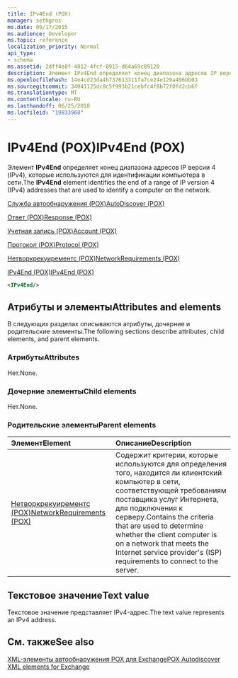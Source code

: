 ```yaml
---
title: IPv4End (POX)
manager: sethgros
ms.date: 09/17/2015
ms.audience: Developer
ms.topic: reference
localization_priority: Normal
api_type:
- schema
ms.assetid: 2dff4e8f-4812-4fcf-8915-d64a69c89120
description: Элемент IPv4End определяет конец диапазона адресов IP версии 4 (IPv4), которые используются для идентификации компьютера в сети.
ms.openlocfilehash: 14e4cd23da4b737613311fa7ce24e129a496bb03
ms.sourcegitcommit: 34041125dc8c5f993b21cebfc4f8b72f0fd2cb6f
ms.translationtype: MT
ms.contentlocale: ru-RU
ms.lasthandoff: 06/25/2018
ms.locfileid: "19833968"
---
```

# <a name="ipv4end-pox"></a><span data-ttu-id="eb8b3-103">IPv4End (POX)</span><span class="sxs-lookup"><span data-stu-id="eb8b3-103">IPv4End (POX)</span></span>

<span data-ttu-id="eb8b3-104">Элемент **IPv4End** определяет конец диапазона адресов IP версии 4 (IPv4), которые используются для идентификации компьютера в сети.</span><span class="sxs-lookup"><span data-stu-id="eb8b3-104">The **IPv4End** element identifies the end of a range of IP version 4 (IPv4) addresses that are used to identify a computer on the network.</span></span> 
  
[<span data-ttu-id="eb8b3-105">Служба автообнаружения (POX)</span><span class="sxs-lookup"><span data-stu-id="eb8b3-105">AutoDiscover (POX)</span></span>](autodiscover-pox.md)
  
[<span data-ttu-id="eb8b3-106">Ответ (POX)</span><span class="sxs-lookup"><span data-stu-id="eb8b3-106">Response (POX)</span></span>](response-pox.md)
  
[<span data-ttu-id="eb8b3-107">Учетная запись (POX)</span><span class="sxs-lookup"><span data-stu-id="eb8b3-107">Account (POX)</span></span>](account-pox.md)
  
[<span data-ttu-id="eb8b3-108">Протокол (POX)</span><span class="sxs-lookup"><span data-stu-id="eb8b3-108">Protocol (POX)</span></span>](protocol-pox.md)
  
[<span data-ttu-id="eb8b3-109">Нетворкрекуирементс (POX)</span><span class="sxs-lookup"><span data-stu-id="eb8b3-109">NetworkRequirements (POX)</span></span>](networkrequirements-pox.md)
  
[<span data-ttu-id="eb8b3-110">IPv4End (POX)</span><span class="sxs-lookup"><span data-stu-id="eb8b3-110">IPv4End (POX)</span></span>](ipv4end-pox.md)
  
```xml
<IPv4End/>
```

## <a name="attributes-and-elements"></a><span data-ttu-id="eb8b3-111">Атрибуты и элементы</span><span class="sxs-lookup"><span data-stu-id="eb8b3-111">Attributes and elements</span></span>

<span data-ttu-id="eb8b3-112">В следующих разделах описываются атрибуты, дочерние и родительские элементы.</span><span class="sxs-lookup"><span data-stu-id="eb8b3-112">The following sections describe attributes, child elements, and parent elements.</span></span>
  
### <a name="attributes"></a><span data-ttu-id="eb8b3-113">Атрибуты</span><span class="sxs-lookup"><span data-stu-id="eb8b3-113">Attributes</span></span>

<span data-ttu-id="eb8b3-114">Нет.</span><span class="sxs-lookup"><span data-stu-id="eb8b3-114">None.</span></span>
  
### <a name="child-elements"></a><span data-ttu-id="eb8b3-115">Дочерние элементы</span><span class="sxs-lookup"><span data-stu-id="eb8b3-115">Child elements</span></span>

<span data-ttu-id="eb8b3-116">Нет.</span><span class="sxs-lookup"><span data-stu-id="eb8b3-116">None.</span></span>
  
### <a name="parent-elements"></a><span data-ttu-id="eb8b3-117">Родительские элементы</span><span class="sxs-lookup"><span data-stu-id="eb8b3-117">Parent elements</span></span>

|<span data-ttu-id="eb8b3-118">**Элемент**</span><span class="sxs-lookup"><span data-stu-id="eb8b3-118">**Element**</span></span>|<span data-ttu-id="eb8b3-119">**Описание**</span><span class="sxs-lookup"><span data-stu-id="eb8b3-119">**Description**</span></span>|
|:-----|:-----|
|[<span data-ttu-id="eb8b3-120">Нетворкрекуирементс (POX)</span><span class="sxs-lookup"><span data-stu-id="eb8b3-120">NetworkRequirements (POX)</span></span>](networkrequirements-pox.md) <br/> |<span data-ttu-id="eb8b3-121">Содержит критерии, которые используются для определения того, находится ли клиентский компьютер в сети, соответствующей требованиям поставщика услуг Интернета, для подключения к серверу.</span><span class="sxs-lookup"><span data-stu-id="eb8b3-121">Contains the criteria that are used to determine whether the client computer is on a network that meets the Internet service provider's (ISP) requirements to connect to the server.</span></span>  <br/> |
   
## <a name="text-value"></a><span data-ttu-id="eb8b3-122">Текстовое значение</span><span class="sxs-lookup"><span data-stu-id="eb8b3-122">Text value</span></span>

<span data-ttu-id="eb8b3-123">Текстовое значение представляет IPv4-адрес.</span><span class="sxs-lookup"><span data-stu-id="eb8b3-123">The text value represents an IPv4 address.</span></span>
  
## <a name="see-also"></a><span data-ttu-id="eb8b3-124">См. также</span><span class="sxs-lookup"><span data-stu-id="eb8b3-124">See also</span></span>



[<span data-ttu-id="eb8b3-125">XML-элементы автообнаружения POX для Exchange</span><span class="sxs-lookup"><span data-stu-id="eb8b3-125">POX Autodiscover XML elements for Exchange</span></span>](pox-autodiscover-xml-elements-for-exchange.md)

